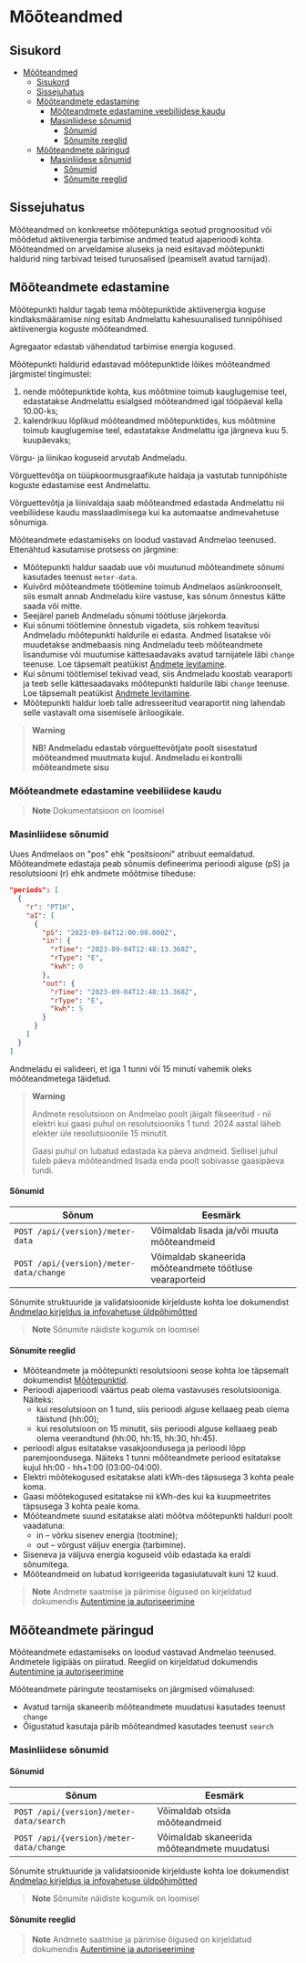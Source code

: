# Mõõteandmed

## Sisukord

- [Mõõteandmed](#mõõteandmed)
  - [Sisukord](#sisukord)
  - [Sissejuhatus](#sissejuhatus)
  - [Mõõteandmete edastamine](#mõõteandmete-edastamine)
    - [Mõõteandmete edastamine veebiliidese kaudu](#mõõteandmete-edastamine-veebiliidese-kaudu)
    - [Masinliidese sõnumid](#masinliidese-sõnumid)
      - [Sõnumid](#sõnumid)
      - [Sõnumite reeglid](#sõnumite-reeglid)
  - [Mõõteandmete päringud](#mõõteandmete-päringud)
    - [Masinliidese sõnumid](#masinliidese-sõnumid-1)
      - [Sõnumid](#sõnumid-1)
      - [Sõnumite reeglid](#sõnumite-reeglid-1)

## Sissejuhatus

Mõõteandmed on konkreetse mõõtepunktiga seotud prognoositud või mõõdetud aktiivenergia tarbimise andmed teatud ajaperioodi kohta. Mõõteandmed on arveldamise aluseks ja neid esitavad mõõtepunkti haldurid ning tarbivad teised turuosalised (peamiselt avatud tarnijad).

## Mõõteandmete edastamine

Mõõtepunkti haldur tagab tema mõõtepunktide aktiivenergia koguse kindlaksmääramise ning esitab Andmelattu kahesuunalised tunnipõhised aktiivenergia koguste mõõteandmed.

Agregaator edastab vähendatud tarbimise energia kogused.

Mõõtepunkti haldurid edastavad mõõtepunktide lõikes mõõteandmed järgmistel tingimustel:

1. nende mõõtepunktide kohta, kus mõõtmine toimub kauglugemise teel, edastatakse Andmelattu esialgsed mõõteandmed igal tööpäeval kella 10.00-ks;
2. kalendrikuu lõplikud mõõteandmed mõõtepunktides, kus mõõtmine toimub kauglugemise teel, edastatakse  Andmelattu iga järgneva kuu 5. kuupäevaks;

Võrgu- ja liinikao koguseid arvutab Andmeladu.

Võrguettevõtja on tüüpkoormusgraafikute haldaja ja vastutab tunnipõhiste koguste edastamise eest Andmelattu.

Võrguettevõtja ja liinivaldaja saab mõõteandmed edastada Andmelattu nii veebiliidese kaudu masslaadimisega kui ka automaatse andmevahetuse sõnumiga.

Mõõteandmete edastamiseks on loodud vastavad Andmelao teenused. Ettenähtud kasutamise protsess on järgmine:

- Mõõtepunkti haldur saadab uue või muutunud mõõteandmete sõnumi kasutades teenust `meter-data`.
- Kuivõrd mõõteandmete töötlemine toimub Andmelaos asünkroonselt, siis esmalt annab Andmeladu kiire vastuse, kas sõnum õnnestus kätte saada või mitte.
- Seejärel paneb Andmeladu sõnumi töötluse järjekorda.
- Kui sõnumi töötlemine õnnestub vigadeta, siis rohkem teavitusi Andmeladu mõõtepunkti haldurile ei edasta. Andmed lisatakse või muudetakse andmebaasis ning Andmeladu teeb mõõteandmete lisandumise või muutumise kättesaadavaks avatud tarnijatele läbi `change` teenuse. Loe täpsemalt peatükist [Andmete levitamine](30-andmete-levitamine.md).
- Kui sõnumi töötlemisel tekivad vead, siis Andmeladu koostab vearaporti ja teeb selle kättesaadavaks mõõtepunkti haldurile läbi `change` teenuse. Loe täpsemalt peatükist [Andmete levitamine](30-andmete-levitamine.md).
- Mõõtepunkti haldur loeb talle adresseeritud vearaportit ning lahendab selle vastavalt oma sisemisele äriloogikale.

> **Warning**
>
> **NB! Andmeladu edastab võrguettevõtjate poolt sisestatud mõõteandmed muutmata kujul. Andmeladu ei kontrolli mõõteandmete sisu**

### Mõõteandmete edastamine veebiliidese kaudu

> **Note**
> Dokumentatsioon on loomisel

### Masinliidese sõnumid

Uues Andmelaos on "pos" ehk "positsiooni" atribuut eemaldatud. Mõõteandmete edastaja peab sõnumis defineerima perioodi alguse (pS) ja resolutsiooni (r) ehk andmete mõõtmise tiheduse:

```json
"periods": [
  {
    "r": "PT1H",
    "aI": [
      {
        "pS": "2023-09-04T12:00:00.000Z",
        "in": {
          "rTime": "2023-09-04T12:48:13.368Z",
          "rType": "E",
          "kwh": 0
        },
        "out": {
          "rTime": "2023-09-04T12:48:13.368Z",
          "rType": "E",
          "kwh": 5
        }
      }
    ]
  }
]
```

Andmeladu ei valideeri, et iga 1 tunni või 15 minuti vahemik oleks mõõteandmetega täidetud. 

> **Warning**
> 
> Andmete resolutsioon on Andmelao poolt jäigalt fikseeritud - nii elektri kui gaasi puhul on resolutsiooniks 1 tund. 2024 aastal läheb elekter üle resolutsioonile 15 minutit.
> 
> Gaasi puhul on lubatud edastada ka päeva andmeid. Sellisel juhul tuleb päeva mõõteandmed lisada enda poolt sobivasse gaasipäeva tundi.

#### Sõnumid

| Sõnum                                    | Eesmärk                                                 |
|------------------------------------------|---------------------------------------------------------|
| `POST /api/{version}/meter-data`         | Võimaldab lisada ja/või muuta mõõteandmeid              |
| `POST /api/{version}/meter-data/change`  | Võimaldab skaneerida mõõteandmete töötluse vearaporteid |

Sõnumite struktuuride ja validatsioonide kirjelduste kohta loe dokumendist [Andmelao kirjeldus ja infovahetuse üldpõhimõtted](01-avp-kirjeldus-ja-infovahetuse-yldpohimotted.md)

> **Note**
> Sõnumite näidiste kogumik on loomisel

#### Sõnumite reeglid

- Mõõteandmete ja mõõtepunkti resolutsiooni seose kohta loe täpsemalt dokumendist [Mõõtepunktid](04-mootepunktid.md#sõnumite-reeglid).
- Perioodi ajaperioodi väärtus peab olema vastavuses resolutsiooniga. Näiteks:
  - kui resolutsioon on 1 tund, siis perioodi alguse kellaaeg peab olema täistund (hh:00);
  - kui resolutsioon on 15 minutit, siis perioodi alguse kellaaeg peab olema veerandtund (hh:00, hh:15, hh:30, hh:45).
- perioodi algus esitatakse vasakjoondusega ja perioodi lõpp paremjoondusega. Näiteks 1 tunni mõõteandmete periood esitatakse kujul hh:00 - hh+1:00 (03:00-04:00).
- Elektri mõõtekogused esitatakse alati kWh-des täpsusega 3 kohta peale koma.
- Gaasi mõõtekogused esitatakse nii kWh-des kui ka kuupmeetrites täpsusega 3 kohta peale koma.
- Mõõteandmete suund esitatakse alati mõõtva mõõtepunkti halduri poolt vaadatuna:
  - in – võrku sisenev energia (tootmine);
  - out – võrgust väljuv energia (tarbimine).
- Siseneva ja väljuva energia koguseid võib edastada ka eraldi sõnumitega.
- Mõõteandmeid on lubatud korrigeerida tagasiulatuvalt kuni 12 kuud.

> **Note**
> Andmete saatmise ja pärimise õigused on kirjeldatud dokumendis [Autentimine ja autoriseerimine](02-autentimine-ja-autoriseerimine.md)

## Mõõteandmete päringud

Mõõteandmete edastamiseks on loodud vastavad Andmelao teenused. Andmetele ligipääs on piiratud. Reeglid on  kirjeldatud dokumendis [Autentimine ja autoriseerimine](02-autentimine-ja-autoriseerimine.md)

Mõõteandmete päringute teostamiseks on järgmised võimalused:

- Avatud tarnija skaneerib mõõteandmete muudatusi kasutades teenust `change`
- Õigustatud kasutaja pärib mõõteandmed kasutades teenust `search`

### Masinliidese sõnumid

#### Sõnumid

| Sõnum                                    | Eesmärk                                     |
|------------------------------------------|---------------------------------------------|
| `POST /api/{version}/meter-data/search`  | Võimaldab otsida mõõteandmeid               |
| `POST /api/{version}/meter-data/change`  | Võimaldab skaneerida mõõteandmete muudatusi |

Sõnumite struktuuride ja validatsioonide kirjelduste kohta loe dokumendist [Andmelao kirjeldus ja infovahetuse üldpõhimõtted](01-avp-kirjeldus-ja-infovahetuse-yldpohimotted.md)

> **Note**
> Sõnumite näidiste kogumik on loomisel

#### Sõnumite reeglid

> **Note**
> Andmete saatmise ja pärimise õigused on kirjeldatud dokumendis [Autentimine ja autoriseerimine](02-autentimine-ja-autoriseerimine.md)
